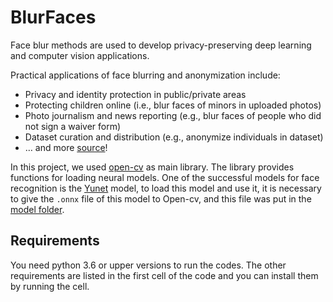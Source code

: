 # BlurFaces
Face blur methods are used to develop privacy-preserving deep learning and computer vision applications.  


Practical applications of face blurring and anonymization include:
- Privacy and identity protection in public/private areas
- Protecting children online (i.e., blur faces of minors in uploaded photos)
- Photo journalism and news reporting (e.g., blur faces of people who did not sign a waiver form)
- Dataset curation and distribution (e.g., anonymize individuals in dataset)
- … and more [source](https://pyimagesearch.com/2020/04/06/blur-and-anonymize-faces-with-opencv-and-python/)!

In this project, we used [open-cv](https://github.com/opencv/opencv) as main library. The library provides functions for loading neural models. One of the successful models for face recognition is the [Yunet](https://github.com/geaxgx/depthai_yunet) model, to load this model and use it, it is necessary to give the `.onnx` file of this model to Open-cv, and this file was put in the [model folder](/model). 


## Requirements 
You need python 3.6 or upper versions to run the codes. The other requirements are listed in the first cell of the code and you can install them by running the cell. 



